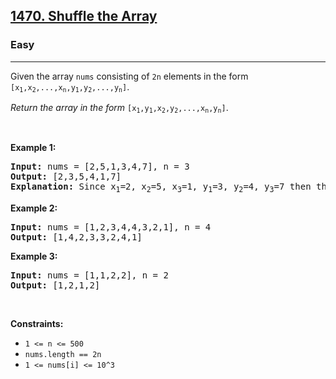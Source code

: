 <h2><a href="https://leetcode.com/problems/shuffle-the-array/">1470. Shuffle the Array</a></h2><h3>Easy</h3><hr><div style="user-select: auto;"><p style="user-select: auto;">Given the array <code style="user-select: auto;">nums</code> consisting of <code style="user-select: auto;">2n</code> elements in the form <code style="user-select: auto;">[x<sub style="user-select: auto;">1</sub>,x<sub style="user-select: auto;">2</sub>,...,x<sub style="user-select: auto;">n</sub>,y<sub style="user-select: auto;">1</sub>,y<sub style="user-select: auto;">2</sub>,...,y<sub style="user-select: auto;">n</sub>]</code>.</p>

<p style="user-select: auto;"><em style="user-select: auto;">Return the array in the form</em> <code style="user-select: auto;">[x<sub style="user-select: auto;">1</sub>,y<sub style="user-select: auto;">1</sub>,x<sub style="user-select: auto;">2</sub>,y<sub style="user-select: auto;">2</sub>,...,x<sub style="user-select: auto;">n</sub>,y<sub style="user-select: auto;">n</sub>]</code>.</p>

<p style="user-select: auto;">&nbsp;</p>
<p style="user-select: auto;"><strong style="user-select: auto;">Example 1:</strong></p>

<pre style="user-select: auto;"><strong style="user-select: auto;">Input:</strong> nums = [2,5,1,3,4,7], n = 3
<strong style="user-select: auto;">Output:</strong> [2,3,5,4,1,7] 
<strong style="user-select: auto;">Explanation:</strong> Since x<sub style="user-select: auto;">1</sub>=2, x<sub style="user-select: auto;">2</sub>=5, x<sub style="user-select: auto;">3</sub>=1, y<sub style="user-select: auto;">1</sub>=3, y<sub style="user-select: auto;">2</sub>=4, y<sub style="user-select: auto;">3</sub>=7 then the answer is [2,3,5,4,1,7].
</pre>

<p style="user-select: auto;"><strong style="user-select: auto;">Example 2:</strong></p>

<pre style="user-select: auto;"><strong style="user-select: auto;">Input:</strong> nums = [1,2,3,4,4,3,2,1], n = 4
<strong style="user-select: auto;">Output:</strong> [1,4,2,3,3,2,4,1]
</pre>

<p style="user-select: auto;"><strong style="user-select: auto;">Example 3:</strong></p>

<pre style="user-select: auto;"><strong style="user-select: auto;">Input:</strong> nums = [1,1,2,2], n = 2
<strong style="user-select: auto;">Output:</strong> [1,2,1,2]
</pre>

<p style="user-select: auto;">&nbsp;</p>
<p style="user-select: auto;"><strong style="user-select: auto;">Constraints:</strong></p>

<ul style="user-select: auto;">
	<li style="user-select: auto;"><code style="user-select: auto;">1 &lt;= n &lt;= 500</code></li>
	<li style="user-select: auto;"><code style="user-select: auto;">nums.length == 2n</code></li>
	<li style="user-select: auto;"><code style="user-select: auto;">1 &lt;= nums[i] &lt;= 10^3</code></li>
</ul></div>